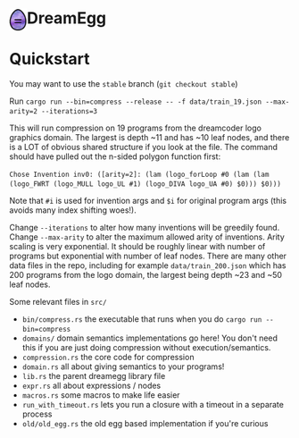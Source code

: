 # <img src="dream_egg.png" alt="egg of dreams" height="40" align="left"> DreamEgg

# Quickstart

You may want to use the `stable` branch (`git checkout stable`)

Run `cargo run --bin=compress --release -- -f data/train_19.json --max-arity=2 --iterations=3`

This will run compression on 19 programs from the dreamcoder logo graphics domain. The largest is depth ~11 and has ~10 leaf nodes, and there is a LOT of obvious shared structure if you look at the file. The command should have pulled out the n-sided polygon function first:

`Chose Invention inv0: ([arity=2]: (lam (logo_forLoop #0 (lam (lam (logo_FWRT (logo_MULL logo_UL #1) (logo_DIVA logo_UA #0) $0))) $0)))`

Note that `#i` is used for invention args and `$i` for original program args (this avoids many index shifting woes!).

Change `--iterations` to alter how many inventions will be greedily found. Change `--max-arity` to alter the maximum allowed arity of inventions. Arity scaling is very exponential. It should be roughly linear with number of programs but exponential with number of leaf nodes. There are many other data files in the repo, including for example `data/train_200.json` which has 200 programs from the logo domain, the largest being depth ~23 and ~50 leaf nodes.

Some relevant files in `src/`
* `bin/compress.rs` the executable that runs when you do `cargo run --bin=compress`
* `domains/` domain semantics implementations go here! You don't need this if you are just doing compression without execution/semantics.
* `compression.rs` the core code for compression
* `domain.rs` all about giving semantics to your programs!
* `lib.rs` the parent dreamegg library file
* `expr.rs` all about expressions / nodes
* `macros.rs` some macros to make life easier
* `run_with_timeout.rs` lets you run a closure with a timeout in a separate process
* `old/old_egg.rs` the old egg based implementation if you're curious

